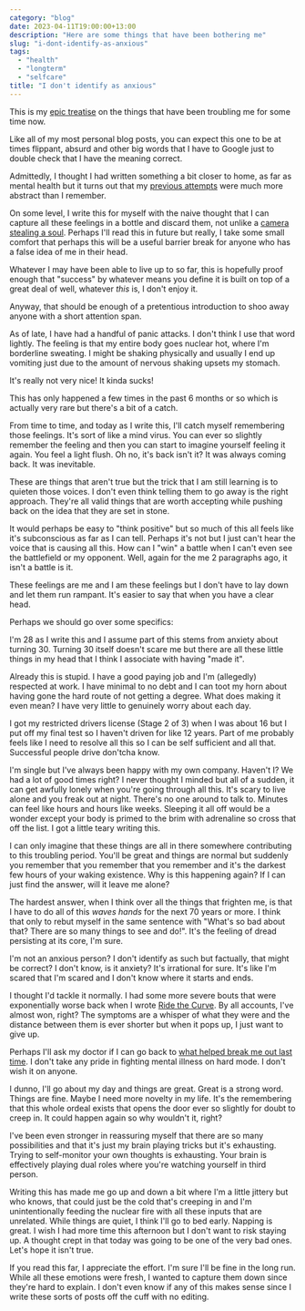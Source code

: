 ```yaml
---
category: "blog"
date: 2023-04-11T19:00:00+13:00
description: "Here are some things that have been bothering me"
slug: "i-dont-identify-as-anxious"
tags:
  - "health"
  - "longterm"
  - "selfcare"
title: "I don't identify as anxious"
---
```


This is my [epic treatise](https://apenwarr.ca/log/20171213) on the things that have been troubling me for some time now.

Like all of my most personal blog posts, you can expect this one to be at times flippant, absurd and other big words that I have to Google just to double check that I have the meaning correct.

Admittedly, I thought I had written something a bit closer to home, as far as mental health but it turns out that my [previous attempts](https://utf9k.net/blog/let-your-streaks-end-naturally) were much more abstract than I remember.

On some level, I write this for myself with the naive thought that I can capture all these feelings in a bottle and discard them, not unlike a [camera stealing a soul](https://oxsci.org/can-a-camera-capture-your-soul/). Perhaps I'll read this in future but really, I take some small comfort that perhaps this will be a useful barrier break for anyone who has a false idea of me in their head.

Whatever I may have been able to live up to so far, this is hopefully proof enough that "success" by whatever means you define it is built on top of a great deal of well, whatever _this_ is, I don't enjoy it.

Anyway, that should be enough of a pretentious introduction to shoo away anyone with a short attention span.

As of late, I have had a handful of panic attacks. I don't think I use that word lightly. The feeling is that my entire body goes nuclear hot, where I'm borderline sweating. I might be shaking physically and usually I end up vomiting just due to the amount of nervous shaking upsets my stomach.

It's really not very nice! It kinda sucks!

This has only happened a few times in the past 6 months or so which is actually very rare but there's a bit of a catch.

From time to time, and today as I write this, I'll catch myself remembering those feelings. It's sort of like a mind virus. You can ever so slightly remember the feeling and then you can start to imagine yourself feeling it again. You feel a light flush. Oh no, it's back isn't it? It was always coming back. It was inevitable.

These are things that aren't true but the trick that I am still learning is to quieten those voices. I don't even think telling them to go away is the right approach. They're all valid things that are worth accepting while pushing back on the idea that they are set in stone.

It would perhaps be easy to "think positive" but so much of this all feels like it's subconscious as far as I can tell. Perhaps it's not but I just can't hear the voice that is causing all this. How can I "win" a battle when I can't even see the battlefield or my opponent. Well, again for the me 2 paragraphs ago, it isn't a battle is it.

These feelings are me and I am these feelings but I don't have to lay down and let them run rampant. It's easier to say that when you have a clear head.

Perhaps we should go over some specifics:

I'm 28 as I write this and I assume part of this stems from anxiety about turning 30. Turning 30 itself doesn't scare me but there are all these little things in my head that I think I associate with having "made it".

Already this is stupid. I have a good paying job and I'm (allegedly) respected at work. I have minimal to no debt and I can toot my horn about having gone the hard route of not getting a degree. What does making it even mean? I have very little to genuinely worry about each day.

I got my restricted drivers license (Stage 2 of 3) when I was about 16 but I put off my final test so I haven't driven for like 12 years. Part of me probably feels like I need to resolve all this so I can be self sufficient and all that. Successful people drive don'tcha know.

I'm single but I've always been happy with my own company. Haven't I? We had a lot of good times right? I never thought I minded but all of a sudden, it can get awfully lonely when you're going through all this. It's scary to live alone and you freak out at night. There's no one around to talk to. Minutes can feel like hours and hours like weeks. Sleeping it all off would be a wonder except your body is primed to the brim with adrenaline so cross that off the list. I got a little teary writing this.

I can only imagine that these things are all in there somewhere contributing to this troubling period. You'll be great and things are normal but suddenly you remember that you remember that you remember and it's the darkest few hours of your waking existence. Why is this happening again? If I can just find the answer, will it leave me alone?

The hardest answer, when I think over all the things that frighten me, is that I have to do all of this _waves hands_ for the next 70 years or more. I think that only to rebut myself in the same sentence with "What's so bad about that? There are so many things to see and do!". It's the feeling of dread persisting at its core, I'm sure.

I'm not an anxious person? I don't identify as such but factually, that might be correct? I don't know, is it anxiety? It's irrational for sure. It's like I'm scared that I'm scared and I don't know where it starts and ends.

I thought I'd tackle it normally. I had some more severe bouts that were exponentially worse back when I wrote [Ride the Curve](https://utf9k.net/blog/ride-the-curve). By all accounts, I've almost won, right? The symptoms are a whisper of what they were and the distance between them is ever shorter but when it pops up, I just want to give up.

Perhaps I'll ask my doctor if I can go back to [what helped break me out last time](https://en.wikipedia.org/wiki/Escitalopram). I don't take any pride in fighting mental illness on hard mode. I don't wish it on anyone.

I dunno, I'll go about my day and things are great. Great is a strong word. Things are fine. Maybe I need more novelty in my life. It's the remembering that this whole ordeal exists that opens the door ever so slightly for doubt to creep in. It could happen again so why wouldn't it, right?

I've been even stronger in reassuring myself that there are so many possibilities and that it's just my brain playing tricks but it's exhausting. Trying to self-monitor your own thoughts is exhausting. Your brain is effectively playing dual roles where you're watching yourself in third person.

Writing this has made me go up and down a bit where I'm a little jittery but who knows, that could just be the cold that's creeping in and I'm unintentionally feeding the nuclear fire with all these inputs that are unrelated. While things are quiet, I think I'll go to bed early. Napping is great. I wish I had more time this afternoon but I don't want to risk staying up. A thought crept in that today was going to be one of the very bad ones. Let's hope it isn't true.

If you read this far, I appreciate the effort. I'm sure I'll be fine in the long run. While all these emotions were fresh, I wanted to capture them down since they're hard to explain. I don't even know if any of this makes sense since I write these sorts of posts off the cuff with no editing.
